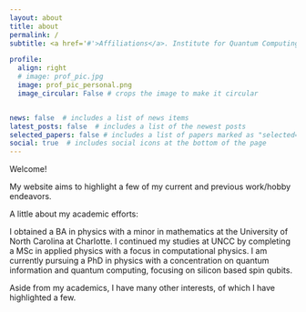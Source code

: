 ```yaml
---
layout: about
title: about
permalink: /
subtitle: <a href='#'>Affiliations</a>. Institute for Quantum Computing, Department of Physics and Astronomy, University of Waterloo

profile:
  align: right
  # image: prof_pic.jpg
  image: prof_pic_personal.png
  image_circular: False # crops the image to make it circular


news: false  # includes a list of news items
latest_posts: false  # includes a list of the newest posts
selected_papers: false # includes a list of papers marked as "selected={true}"
social: true  # includes social icons at the bottom of the page
---
```


Welcome! 

My website aims to highlight a few of my current and previous work/hobby
endeavors. 

A little about my academic efforts:

I obtained a BA in physics with a minor in mathematics at the University of 
North Carolina at Charlotte. I continued my studies at UNCC by completing 
a MSc in applied physics with a focus in computational physics. I am currently 
pursuing a PhD in physics with a concentration on quantum information and 
quantum computing, focusing on silicon based spin qubits.

Aside from my academics, I have many other interests, of which I have highlighted 
a few.